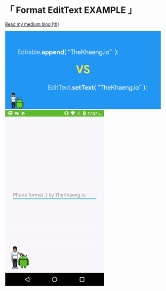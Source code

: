 # 「 Format EditText EXAMPLE 」

[Read my medium blog [th]]()

<img src="./picture/append-vs-setText.png"><img src="./picture/phone-format.gif">



